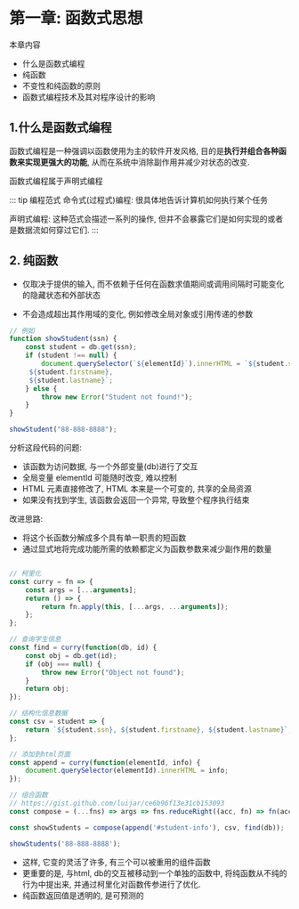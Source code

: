 # 第一章: 函数式思想

本章内容

- 什么是函数式编程
- 纯函数
- 不变性和纯函数的原则
- 函数式编程技术及其对程序设计的影响

## 1.什么是函数式编程

函数式编程是一种强调以函数使用为主的软件开发风格, 目的是**执行并组合各种函数来实现更强大的功能**, 从而在系统中消除副作用并减少对状态的改变.

函数式编程属于声明式编程

::: tip 编程范式
命令式(过程式)编程: 很具体地告诉计算机如何执行某个任务

声明式编程: 这种范式会描述一系列的操作, 但并不会暴露它们是如何实现的或者是数据流如何穿过它们.
:::

## 2. 纯函数

- 仅取决于提供的输入, 而不依赖于任何在函数求值期间或调用间隔时可能变化的隐藏状态和外部状态

- 不会造成超出其作用域的变化, 例如修改全局对象或引用传递的参数

```js
// 例如
function showStudent(ssn) {
	const student = db.get(ssn);
	if (student !== null) {
		document.querySelector(`${elementId}`).innerHTML = `${student.ssn},
     ${student.firstname},
     ${student.lastname}`;
	} else {
		throw new Error("Student not found!");
	}
}

showStudent("88-888-8888");
```

分析这段代码的问题:

- 该函数为访问数据, 与一个外部变量(db)进行了交互
- 全局变量 elementId 可能随时改变, 难以控制
- HTML 元素直接修改了, HTML 本来是一个可变的, 共享的全局资源
- 如果没有找到学生, 该函数会返回一个异常, 导致整个程序执行结束

改进思路:

- 将这个长函数分解成多个具有单一职责的短函数
- 通过显式地将完成功能所需的依赖都定义为函数参数来减少副作用的数量

```javascript

// 柯里化
const curry = fn => {
	const args = [...arguments];
	return () => {
		return fn.apply(this, [...args, ...arguments]);
	};
};

// 查询学生信息
const find = curry(function(db, id) {
	const obj = db.get(id);
	if (obj === null) {
		throw new Error("Object not found");
	}
	return obj;
});

// 结构化信息数据
const csv = student => {
	return `${student.ssn}, ${student.firstname}, ${student.lastname}`;
};

// 添加到html页面
const append = curry(function(elementId, info) {
	document.querySelector(elementId).innerHTML = info;
});

// 组合函数
// https://gist.github.com/luijar/ce6b96f13e31cb153093
const compose = (...fns) => args => fns.reduceRight((acc, fn) => fn(acc), args)

const showStudents = compose(append('#student-info'), csv, find(db));

showStudents('88-888-8888');
```
- 这样, 它变的灵活了许多, 有三个可以被重用的组件函数
- 更重要的是, 与html, db的交互被移动到一个单独的函数中, 将纯函数从不纯的行为中提出来, 并通过柯里化对函数传参进行了优化.
- 纯函数返回值是透明的, 是可预测的


